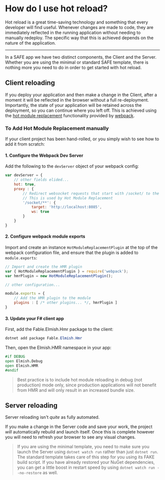 # How do I use hot reload?

Hot reload is a great time-saving technology and something that every developer will find useful. Whenever changes are made to code, they are immediately reflected in the running application without needing to manually redeploy. The specific way that this is achieved depends on the nature of the application.

---

In a SAFE app we have two distinct components, the Client and the Server. Whether you are using the minimal or standard SAFE template, there is nothing more you need to do in order to get started with hot reload.

## Client reloading
If you deploy your application and then make a change in the Client, after a moment it will be reflected in the browser without a full re-deployment. Importantly, the state of your application will be retained across the deployment, so you can continue where you left off.
This is achieved using the [hot module replacement](https://webpack.js.org/guides/hot-module-replacement/) functionality provided by [webpack](https://webpack.js.org/).

### To Add Hot Module Replacement manually
If your client project has been hand-rolled, or you simply wish to see how to add it from scratch:

#### 1. Configure the Webpack Dev Server
Add the following to the `devServer` object of your webpack config:

```javascript
var devServer = {
    // other fields elided...
    hot: true,
    proxy : {
        // Redirect websocket requests that start with /socket/ to the server on the port 8085
        // This is used by Hot Module Replacement
        '/socket/**': {
            target: 'http://localhost:8085',
            ws: true
        }
    }
}
```

#### 2. Configure webpack module exports
Import and create an instance `HotModuleReplacementPlugin` at the top of the webpack configuration file, and ensure that the plugin is added to `module.exports`:

```javascript
// Import and create the HMR plugin
var { HotModuleReplacementPlugin } = require('webpack');
var hmrPlugin = new HotModuleReplacementPlugin();

// other configuration...

module.exports = {
    // Add the HMR plugin to the module
    plugins : [ /* other plugins... */, hmrPlugin ]
}
```

#### 3. Update your F# client app
First, add the Fable.Elmish.Hmr package to the client:

```powershell
dotnet add package Fable.Elmish.Hmr
```

Then, open the Elmish.HMR namespace in your app:

```fsharp
#if DEBUG
open Elmish.Debug
open Elmish.HMR
#endif
```

> Best practice is to include hot module reloading in debug (not production) mode only, since production applications will not benefit from HMR and will only result in an increased bundle size.

## Server reloading
Server reloading isn't _quite_ as fully automated.

If you make a change in the Server code and save your work, the project _will_ automatically rebuild and launch itself. Once this is complete however you will need to refresh your browser to see any visual changes.

> If you are using the minimal template, you need to make sure you launch the Server using `dotnet watch run` rather than just `dotnet run`. The standard template takes care of this step for you using its FAKE build script. If you have already restored your NuGet dependencies, you can get a little boost in restart speed by using `dotnet watch run --no-restore` as well.